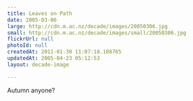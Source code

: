```yaml
---
title: Leaves on Path
date: 2005-03-06
large: http://cdn.m.ac.nz/decade/images/20050306.jpg
small: http://cdn.m.ac.nz/decade/images/small/20050306.jpg
flickrUrl: null
photoId: null
createdAt: 2011-01-30 11:07:18.108765
updatedAt: 2005-04-23 05:12:53
layout: decade-image

---
```

Autumn anyone?

